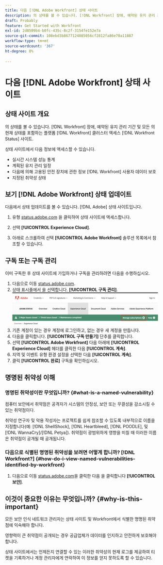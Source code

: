 ```yaml
---
title: 다음 [!DNL Adobe Workfront] 상태 사이트
description: 의 상태를 볼 수 있습니다. [!DNL Workfront] 장애, 예약된 유지 관리 기간 및 모든 의 현재 상태를 포함하는 플랫폼 [!DNL Workfront] 클러스터 액세스 [!DNL Workfront Status] 사이트.
draft: Probably
feature: Get Started with Workfront
exl-id: 2d8509b4-b0fc-435c-8c2f-3154fe152e7a
source-git-commit: 108ebd3b8677124085056cf2812fa86e70a11887
workflow-type: tm+mt
source-wordcount: '367'
ht-degree: 0%

---
```


# 다음 [!DNL Adobe Workfront] 상태 사이트

<!-- Audited: 1/2024 -->

## 상태 사이트 개요

의 상태를 볼 수 있습니다. [!DNL Workfront] 장애, 예약된 유지 관리 기간 및 모든 의 현재 상태를 포함하는 플랫폼 [!DNL Workfront] 클러스터 액세스 [!DNL Workfront Status] 사이트.

상태 사이트에서 다음 정보에 액세스할 수 있습니다.

* 실시간 시스템 성능 통계
* 계획된 유지 관리 일정
* 다음에 의해 고용된 안전 장치에 관한 정보 [!DNL Workfront] 사용자 데이터 보호
* 지정된 취약성 상태

## 보기 [!DNL Adobe Workfront] 상태 업데이트

다음에서 상태 업데이트를 볼 수 있습니다. [!DNL Adobe] 상태 사이트입니다.

1. 유형 [status.adobe.com](https://status.adobe.com/) 을 클릭하여 상태 사이트에 액세스합니다.

1. 선택 **[!UICONTROL Experience Cloud]**.
1. 아래로 스크롤하여 선택 **[!UICONTROL Adobe Workfront]** 솔루션 목록에서 참조할 수 있습니다.

## 구독 또는 구독 관리

이미 구독한 후 상태 사이트에 가입하거나 구독을 관리하려면 다음을 수행하십시오.

1. 다음으로 이동 [status.adobe.com](https://status.adobe.com/).
1. 상태 표시줄에서 을 선택합니다. **[!UICONTROL 구독 관리]**.
   ![](assets/manage-subs.png)
1. 기존 계정이 있는 경우 계정에 로그인하고, 없는 경우 새 계정을 만듭니다.
1. 다음을 클릭합니다. **[!UICONTROL 구독 만들기]** 단추를 클릭합니다.
1. 선택 **[!UICONTROL Adobe Workfront]** 다음 아래에 **[!UICONTROL Experience Cloud]** 헤더를 클릭한 다음 **[!UICONTROL 계속]**.
1. 지역 및 이벤트 유형 환경 설정을 선택한 다음 **[!UICONTROL 계속]**.
1. 클릭 **[!UICONTROL 완료]** 구독을 확인하십시오.

## 명명된 취약성 이해

### 명명된 취약성이란 무엇입니까? {#what-is-a-named-vulnerability}

컴퓨터 보안에서 취약점은 공격자가 시스템의 안정성, 보안 또는 무결성을 감소시킬 수 있는 취약점이다.

취약성 연구자 및 악용 작성자는 프로젝트를 쉽게 참조할 수 있도록 내부적으로 이름을 지정합니다(예: [!DNL ShellShock], [!DNL Heartbleed], [!DNL POODLE], 및 [!DNL WannaCry]/[!DNL Petya]). 취약점이 광범위하게 영향을 미칠 때 이러한 이름은 취약점이 공개될 때 공개됩니다.

### 다음으로 식별된 명명된 취약성을 보려면 어떻게 합니까? [!DNL Workfront?] {#how-do-i-view-named-vulnerabilities-identified-by-workfront}

1. 다음으로 이동  [status.adobe.com](https://status.adobe.com/)을 클릭한 다음 을 클릭합니다 **[!UICONTROL 보안]**.

## 이것이 중요한 이유는 무엇입니까? {#why-is-this-important}

모든 보안 인식 네트워크 관리자는 상태 사이트 및 Workfront에서 식별한 명명된 취약점에 익숙해야 합니다.

영향력이 큰 취약점이 공개되는 경우 공급업체가 데이터를 인지하고 안전하게 보호해야 합니다.

상태 사이트에서는 언제든지 연결할 수 있는 이러한 취약성의 현재 로그를 제공하여 티켓을 기록하거나 계정 관리자에게 연락하여 이 정보를 얻지 못하도록 할 수 있습니다.
